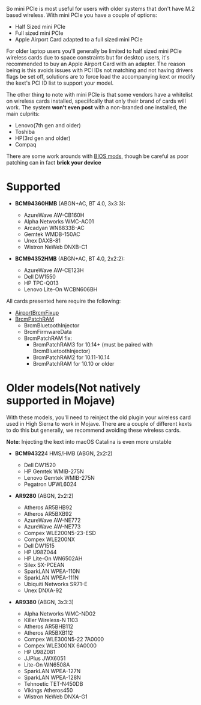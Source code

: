 So mini PCIe is most useful for users with older systems that don't have M.2 based wireless. With mini PCIe you have a couple of options:

* Half Sized mini PCIe
* Full sized mini PCIe
* Apple Airport Card adapted to a full sized mini PCIe

For older laptop users you'll generally be limited to half sized mini PCIe wireless cards due to space constraints but for desktop users, it's recommended to buy an Apple Airport Card with an adapter. The reason being is this avoids issues with PCI IDs not matching and not having drivers flags be set off, solutions are to force load the accompanying kext or modify the kext's PCI ID list to support your model.

The other thing to note with mini PCIe is that some vendors have a whitelist on wireless cards installed, speciifcally that only their brand of cards will work. The system **won't even post** with a non-branded one installed, the main culprits:

* Lenovo(7th gen and older)
* Toshiba
* HP(3rd gen and older)
* Compaq

There are some work arounds with [BIOS mods](https://medium.com/@p0358/removing-wlan-wwan-bios-whitelist-on-a-lenovo-laptop-to-use-a-custom-wi-fi-card-f6033a5a5e5a), though be careful as poor patching can in fact **brick your device**

# Supported

* **BCM94360HMB** (ABGN+AC, BT 4.0, 3x3:3):

  * AzureWave AW-CB160H
  * Alpha Networks WMC-AC01
  * Arcadyan WN8833B-AC
  * Gemtek WMDB-150AC
  * Unex DAXB-81
  * Wistron NeWeb DNXB-C1

* **BCM94352HMB** (ABGN+AC, BT 4.0, 2x2:2):

  * AzureWave AW-CE123H
  * Dell DW1550
  * HP TPC-Q013
  * Lenovo Lite-On WCBN606BH

All cards presented here require the following:

* [AirportBrcmFixup](https://github.com/acidanthera/AirportBrcmFixup/releases)
* [BrcmPatchRAM](https://github.com/acidanthera/BrcmPatchRAM/releases)
  * BrcmBluetoothInjector
  * BrcmFirmwareData
  * BrcmPatchRAM fix:
    * BrcmPatchRAM3 for 10.14+ (must be paired with BrcmBluetoothInjector)
    * BrcmPatchRAM2 for 10.11-10.14
    * BrcmPatchRAM for 10.10 or older

# Older models(Not natively supported in Mojave)

With these models, you'll need to reinject the old plugin your wireless card used in High Sierra to work in Mojave. There are a couple of different kexts to do this but generally, we recommend avoiding these wireless cards.

**Note**: Injecting the kext into macOS Catalina is even more unstable

* **BCM94322**4 HMS/HMB (ABGN, 2x2:2)
  * Dell DW1520
  * HP Gemtek WMIB-275N
  * Lenovo Gemtek WMIB-275N
  * Pegatron UPWL6024

* **AR9280** (ABGN, 2x2:2)

  * Atheros AR5BHB92
  * Atheros AR5BXB92
  * AzureWave AW-NE772
  * AzureWave AW-NE773
  * Compex WLE200N5-23-ESD
  * Compex WLE200NX
  * Dell DW1515
  * HP U98Z044
  * HP Lite-On WN6502AH
  * Silex SX-PCEAN
  * SparkLAN WPEA-110N
  * SparkLAN WPEA-111N
  * Ubiquiti Networks SR71-E
  * Unex DNXA-92

* **AR9380** (ABGN, 3x3:3)
  * Alpha Networks WMC-ND02
  * Killer Wireless-N 1103
  * Atheros AR5BHB112
  * Atheros AR5BXB112
  * Compex WLE300N5-22 7A0000
  * Compex WLE300NX 6A0000
  * HP U98Z081
  * JJPlus JWX6051
  * Lite-On WN6508A
  * SparkLAN WPEA-127N
  * SparkLAN WPEA-128N
  * Tehnoetic TET-N450DB
  * Vikings Atheros450
  * Wistron NeWeb DNXA-G1
